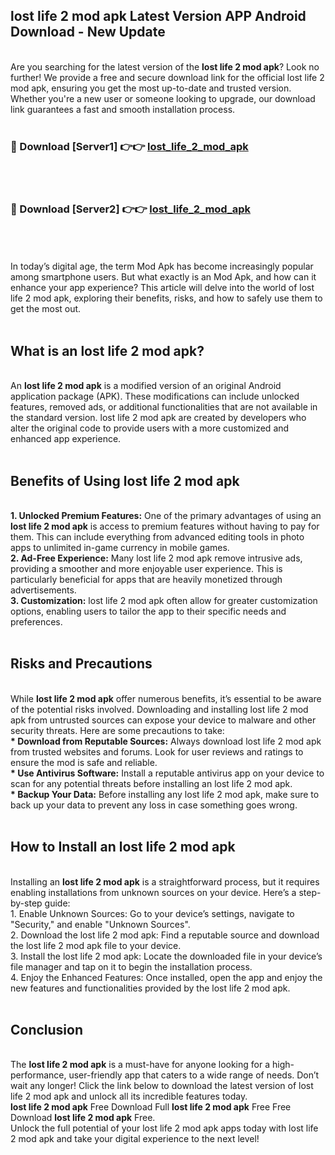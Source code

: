 ## lost life 2 mod apk Latest Version APP Android Download - New Update
<br>
Are you searching for the latest version of the <strong>lost life 2 mod apk</strong>? Look no further! We provide a free and secure download link for the official lost life 2 mod apk, ensuring you get the most up-to-date and trusted version. Whether you're a new user or someone looking to upgrade, our download link guarantees a fast and smooth installation process.
<br>
<br>
<h3>🔴 Download [Server1] 👉👉 <a href="https://modyolo.store/lost+life+2+mod+apk">lost_life_2_mod_apk</a></h3><br>
<br>
<h3>🔴 Download [Server2] 👉👉 <a href="https://modyolo.store/lost+life+2+mod+apk">lost_life_2_mod_apk</a></h3><br>
<br>
<br>
In today’s digital age, the term Mod Apk has become increasingly popular among smartphone users. But what exactly is an Mod Apk, and how can it enhance your app experience? This article will delve into the world of lost life 2 mod apk, exploring their benefits, risks, and how to safely use them to get the most out.
<br>
<br>
<h2>What is an lost life 2 mod apk?</h2>
<br>
An <strong>lost life 2 mod apk</strong> is a modified version of an original Android application package (APK). These modifications can include unlocked features, removed ads, or additional functionalities that are not available in the standard version. lost life 2 mod apk are created by developers who alter the original code to provide users with a more customized and enhanced app experience.
<br>
<br>
<h2>Benefits of Using lost life 2 mod apk</h2>
<br>
<strong> 1. Unlocked Premium Features:</strong> One of the primary advantages of using an <strong>lost life 2 mod apk</strong> is access to premium features without having to pay for them. This can include everything from advanced editing tools in photo apps to unlimited in-game currency in mobile games.
<br>
<strong> 2. Ad-Free Experience:</strong> Many lost life 2 mod apk remove intrusive ads, providing a smoother and more enjoyable user experience. This is particularly beneficial for apps that are heavily monetized through advertisements.
<br>
<strong> 3. Customization:</strong> lost life 2 mod apk often allow for greater customization options, enabling users to tailor the app to their specific needs and preferences.
<br>
<br>
<h2>Risks and Precautions</h2>
<br>
While <strong>lost life 2 mod apk</strong> offer numerous benefits, it’s essential to be aware of the potential risks involved. Downloading and installing lost life 2 mod apk from untrusted sources can expose your device to malware and other security threats. Here are some precautions to take:
<br>
<strong> * Download from Reputable Sources:</strong> Always download lost life 2 mod apk from trusted websites and forums. Look for user reviews and ratings to ensure the mod is safe and reliable.
<br>
<strong> * Use Antivirus Software:</strong> Install a reputable antivirus app on your device to scan for any potential threats before installing an lost life 2 mod apk.
<br>
<strong> * Backup Your Data:</strong> Before installing any lost life 2 mod apk, make sure to back up your data to prevent any loss in case something goes wrong.
<br>
<br>
<h2>How to Install an lost life 2 mod apk</h2>
<br>
Installing an <strong>lost life 2 mod apk</strong> is a straightforward process, but it requires enabling installations from unknown sources on your device. Here’s a step-by-step guide:
<br>
 1. Enable Unknown Sources: Go to your device’s settings, navigate to "Security," and enable "Unknown Sources".
<br>
 2. Download the lost life 2 mod apk: Find a reputable source and download the lost life 2 mod apk file to your device.
<br>
 3. Install the lost life 2 mod apk: Locate the downloaded file in your device’s file manager and tap on it to begin the installation process.
<br>
 4. Enjoy the Enhanced Features: Once installed, open the app and enjoy the new features and functionalities provided by the lost life 2 mod apk.
<br>
<br>
<h2><strong>Conclusion</strong></h2>
<br>
The <strong>lost life 2 mod apk</strong> is a must-have for anyone looking for a high-performance, user-friendly app that caters to a wide range of needs. Don’t wait any longer! Click the link below to download the latest version of lost life 2 mod apk and unlock all its incredible features today.
<br>
<strong>lost life 2 mod apk</strong> Free Download Full <strong>lost life 2 mod apk</strong> Free Free Download <strong>lost life 2 mod apk</strong> Free.
<br>
Unlock the full potential of your lost life 2 mod apk apps today with lost life 2 mod apk and take your digital experience to the next level!